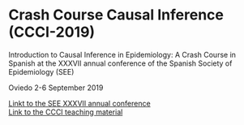 # Crash Course Causal Inference (CCCI-2019)  
  
Introduction to Causal Inference in Epidemiology: A Crash Course in Spanish at the XXXVII annual conference of the Spanish Society of Epidemiology (SEE)   

Oviedo 2-6 September 2019  

[Linkt to the SEE XXXVII annual conference](https://www.reunionanualsee.org/index.php?go=pre_congreso)  
[Link to the CCCI teaching material](https://ccci.netlify.com/)   

